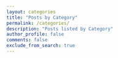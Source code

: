 ```yaml
---
layout: categories
title: "Posts by Category"
permalink: /categories/
description: "Posts listed by Category"
author_profile: false
comments: false
exclude_from_search: true
---
```


